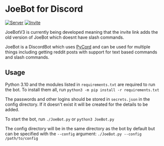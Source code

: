 # JoeBot for Discord

[![Server](https://shields.io/badge/Server-purple?style=for-the-badge)](https://discord.gg/u3fPjukbq2)
[![Invite](https://shields.io/badge/Invite-blue?style=for-the-badge)](https://discord.com/api/oauth2/authorize?client_id=796433833296658442&permissions=117824&scope=bot)

JoeBotV3 is currently being developed meaning that the invite link adds the old version of JoeBot which doesnt have slash commands. 

JoeBot is a DiscordBot which uses [PyCord](https://github.com/Pycord-Development/pycord) and can be used for multiple things including getting reddit posts with support for text based commands and slash commands.    

## Usage

Python 3.10 and the modules listed in `requirements.txt` are required to run the bot. To install them all, run `python3 -m pip install -r requirements.txt`

The passwords and other logins should be stored in `secrets.json` in the config directory. If it doesn't exist it will be created for the details to be added.

To start the bot, run `./JoeBot.py` or `python3 JoeBot.py`

The config directory will be in the same directory as the bot by default but can be specified with the `--config` argument: `./JoeBot.py --config /path/to/config`
